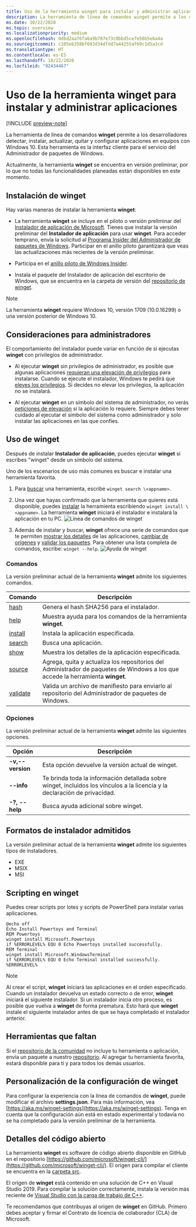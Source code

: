 ```yaml
---
title: Uso de la herramienta winget para instalar y administrar aplicaciones
description: La herramienta de línea de comandos winget permite a los desarrolladores detectar, instalar, actualizar, quitar y configurar aplicaciones en equipos con Windows 10.
ms.date: 10/22/2020
ms.topic: overview
ms.localizationpriority: medium
ms.openlocfilehash: 0dbd2aa76fa6a9b787e73c0bbd5ce7e56b5e6a4a
ms.sourcegitcommit: c105eb358bf693d34dfdd7a44255af69c1d5a3cd
ms.translationtype: HT
ms.contentlocale: es-ES
ms.lasthandoff: 10/22/2020
ms.locfileid: "92434467"
---
```

# <a name="use-the-winget-tool-to-install-and-manage-applications"></a>Uso de la herramienta winget para instalar y administrar aplicaciones

[!INCLUDE [preview-note](../../includes/package-manager-preview.md)]

La herramienta de línea de comandos **winget** permite a los desarrolladores detectar, instalar, actualizar, quitar y configurar aplicaciones en equipos con Windows 10. Esta herramienta es la interfaz cliente para el servicio del Administrador de paquetes de Windows.

Actualmente, la herramienta **winget** se encuentra en versión preliminar, por lo que no todas las funcionalidades planeadas están disponibles en este momento.

## <a name="install-winget"></a>Instalación de winget

Hay varias maneras de instalar la herramienta **winget**:

* La herramienta **winget** se incluye en el piloto o versión preliminar del [Instalador de aplicación de Microsoft](https://www.microsoft.com/p/app-installer/9nblggh4nns1?ocid=9nblggh4nns1_ORSEARCH_Bing&rtc=1&activetab=pivot:overviewtab). Tienes que instalar la versión preliminar del **Instalador de aplicación** para usar **winget**. Para acceder temprano, envía la solicitud al [Programa Insider del Administrador de paquetes de Windows](https://aka.ms/AppInstaller_InsiderProgram). Participar en el anillo piloto garantizará que veas las actualizaciones más recientes de la versión preliminar.

* Participa en el [anillo piloto de Windows Insider](https://insider.windows.com).

* Instala el paquete del Instalador de aplicación del escritorio de Windows, que se encuentra en la carpeta de versión del [repositorio de winget](https://github.com/microsoft/winget-cli).

> [!NOTE]
> La herramienta **winget** requiere Windows 10, versión 1709 (10.0.16299) o una versión posterior de Windows 10.

## <a name="administrator-considerations"></a>Consideraciones para administradores

El comportamiento del instalador puede variar en función de si ejecutas **winget** con privilegios de administrador.

* Al ejecutar **winget** sin privilegios de administrador, es posible que algunas aplicaciones [requieran una elevación de privilegios](https://docs.microsoft.com/windows/security/identity-protection/user-account-control/) para instalarse. Cuando se ejecute el instalador, Windows te pedirá que [eleves los privilegios](https://docs.microsoft.com/windows/security/identity-protection/user-account-control). Si decides no elevar los privilegios, la aplicación no se instalará.  

* Al ejecutar **winget** en un símbolo del sistema de administrador, no verás [peticiones de elevación](/windows/security/identity-protection/user-account-control/how-user-account-control-works) si la aplicación lo requiere. Siempre debes tener cuidado al ejecutar el símbolo del sistema como administrador y solo instalar las aplicaciones en las que confíes.

## <a name="use-winget"></a>Uso de winget

Después de instalar **Instalador de aplicación**, puedes ejecutar **winget** si escribes "winget" desde un símbolo del sistema.

Uno de los escenarios de uso más comunes es buscar e instalar una herramienta favorita.

1. Para [buscar](search.md) una herramienta, escribe `winget search \<appname>`.
2. Una vez que hayas confirmado que la herramienta que quieres está disponible, puedes [instalar](install.md) la herramienta escribiendo `winget install \<appname>`. La herramienta **winget** iniciará el instalador e instalará la aplicación en tu PC.
    ![Línea de comandos de winget](images\install.png)

3. Además de instalar y buscar, **winget** ofrece una serie de comandos que te permiten [mostrar los detalles](show.md) de las aplicaciones, [cambiar de orígenes](source.md) y [validar los paquetes](validate.md). Para obtener una lista completa de comandos, escribe: `winget --help`.
    ![Ayuda de winget](images\help.png)

### <a name="commands"></a>Comandos

La versión preliminar actual de la herramienta **winget** admite los siguientes comandos.

| Comando | Descripción |
|---------|-------------|
| [hash](hash.md) | Genera el hash SHA256 para el instalador. |
| [help](help.md) | Muestra ayuda para los comandos de la herramienta **winget**. |
| [install](install.md) | Instala la aplicación especificada. |
| [search](search.md) | Busca una aplicación. |
| [show](show.md) | Muestra los detalles de la aplicación especificada. |
| [source](source.md) | Agrega, quita y actualiza los repositorios del Administrador de paquetes de Windows a los que accede la herramienta **winget**. |
| [validate](validate.md) | Valida un archivo de manifiesto para enviarlo al repositorio del Administrador de paquetes de Windows. |

### <a name="options"></a>Opciones

La versión preliminar actual de la herramienta **winget** admite las siguientes opciones.

| Opción | Descripción |
|--------------|-------------|
| **-v,--version** | Esta opción devuelve la versión actual de winget. |
| **--info** |  Te brinda toda la información detallada sobre winget, incluidos los vínculos a la licencia y la declaración de privacidad. |
| **-?, --help** |  Busca ayuda adicional sobre winget. |

## <a name="supported-installer-formats"></a>Formatos de instalador admitidos

La versión preliminar actual de la herramienta **winget** admite los siguientes tipos de instaladores.

* EXE
* MSIX
* MSI

## <a name="scripting-winget"></a>Scripting en winget

Puedes crear scripts por lotes y scripts de PowerShell para instalar varias aplicaciones.

``` CMD
@echo off  
Echo Install Powertoys and Terminal  
REM Powertoys  
winget install Microsoft.Powertoys  
if %ERRORLEVEL% EQU 0 Echo Powertoys installed successfully.  
REM Terminal  
winget install Microsoft.WindowsTerminal  
if %ERRORLEVEL% EQU 0 Echo Terminal installed successfully.   %ERRORLEVEL%
```

> [!NOTE]
> Al crear el script, **winget** iniciará las aplicaciones en el orden especificado. Cuando un instalador devuelva un estado correcto o de error, **winget** iniciará el siguiente instalador. Si un instalador inicia otro proceso, es posible que vuelva a **winget** de forma prematura. Esto hará que **winget** instale el siguiente instalador antes de que se haya completado el instalador anterior.

## <a name="missing-tools"></a>Herramientas que faltan

Si el [repositorio de la comunidad](../package/repository.md) no incluye tu herramienta o aplicación, envía un paquete a nuestro [repositorio](https://github.com/microsoft/winget-pkgs). Al agregar tu herramienta favorita, estará disponible para ti y para todos los demás usuarios.

## <a name="customize-winget-settings"></a>Personalización de la configuración de winget

Para configurar la experiencia con la línea de comandos de **winget**, puede modificar el archivo **settings.json**. Para más información, vea [https://aka.ms/winget-settings](https://aka.ms/winget-settings). Tenga en cuenta que la configuración aún está en estado experimental y todavía no se ha completado para la versión preliminar de la herramienta.

## <a name="open-source-details"></a>Detalles del código abierto

La herramienta **winget** es software de código abierto disponible en GitHub en el repositorio [https://github.com/microsoft/winget-cli/](https://github.com/microsoft/winget-cli/). El origen para compilar el cliente se encuentra en la [carpeta src](https://github.com/microsoft/winget-cli/tree/master/src).

El origen de **winget** está contenido en una solución de C++ en Visual Studio 2019. Para compilar la solución correctamente, instala la versión más reciente de [Visual Studio con la carga de trabajo de C++](https://visualstudio.microsoft.com/downloads/).

Te recomendamos que contribuyas al origen de **winget** en GitHub. Primero debes aceptar y firmar el Contrato de licencia de colaborador (CLA) de Microsoft.
